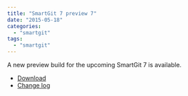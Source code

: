 ```yaml
---
title: "SmartGit 7 preview 7"
date: "2015-05-18"
categories: 
  - "smartgit"
tags: 
  - "smartgit"
---
```


A new preview build for the upcoming SmartGit 7 is available.

- [Download](http://www.syntevo.com/smartgit/early-access)
- [Change log](http://www.syntevo.com/smartgit/changelog-eap.txt)
